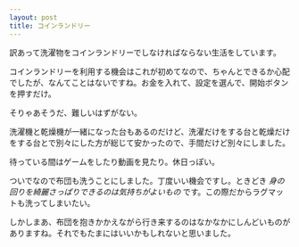 ```yaml
---
layout: post
title: コインランドリー
---
```


訳あって洗濯物をコインランドリーでしなければならない生活をしています。

コインランドリーを利用する機会はこれが初めてなので、ちゃんとできるか心配でしたが、なんてことはないですね。お金を入れて、設定を選んで、開始ボタンを押すだけ。

そりゃあそうだ、難しいはずがない。

洗濯機と乾燥機が一緒になった台もあるのだけど、洗濯だけをする台と乾燥だけをする台とで別々にした方が総じて安かったので、手間だけど別々にしました。

待っている間はゲームをしたり動画を見たり。休日っぽい。

ついでなので布団も洗うことにしました。丁度いい機会ですし。ときどき *身の回りを綺麗さっぱりできるのは気持ちがよいもの* です。この際だからラグマットも洗ってしまいたい。

しかしまあ、布団を抱きかかえながら行き来するのはなかなかにしんどいものがありますね。それでもたまにはいいかもしれないと思いました。
